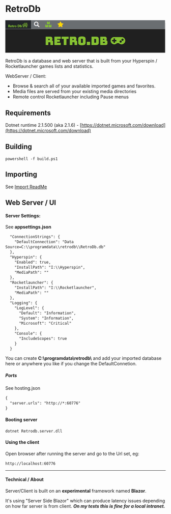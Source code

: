 # RetroDb

![](header.jpg)

RetroDb is a database and web server that is built from your Hyperspin / Rocketlauncher games lists and statistics.

WebServer / Client:

- Browse &amp; search all of your available imported games and favorites.
- Media files are served from your existing media directories
- Remote control Rocketlauncher including Pause menus

## Requirements

Dotnet runtime 2.1.500 (aka 2.1.6) - [https://dotnet.microsoft.com/download](https://dotnet.microsoft.com/download)

## Building

	powershell -f build.ps1


## Importing

See [Import ReadMe](src/User/RetroDbImporter.Console)

## Web Server / UI

#### Server Settings:

See **appsettings.json**

	  "ConnectionStrings": {
	    "DefaultConnection": "Data Source=C:\\programdata\\retrodb\\RetroDb.db"
	  },
	  "Hyperspin": {
	    "Enabled": true,
	    "InstallPath": "I:\\Hyperspin",
	    "MediaPath": ""
	  },
	  "Rocketlauncher": {
	    "InstallPath": "I:\\Rocketlauncher",
	    "MediaPath": ""
	  },
	  "Logging": {
	    "LogLevel": {
	      "Default": "Information",
	      "System": "Information",
	      "Microsoft": "Critical"
	    },
	    "Console": {
	      "IncludeScopes": true
	    }
	  }

You can create **C:\\programdata\\retrodb\\** and add your imported database here or anywhere you like if you change the DefaultConnetion.

##### Ports

See hosting.json

	{
	  "server.urls": "http://*:60776"
	}


#### Booting server

    dotnet Retrodb.server.dll

#### Using the client

Open browser after running the server and go to the Url set, eg:

	http://localhost:60776


---



#### Technical / About

Server/Client is built on an **experimental** framework named **Blazor**.

It's using "Server Side Blazor" which can produce latency issues depending on how far server is from client. ***On my tests this is fine for a local intranet.***
